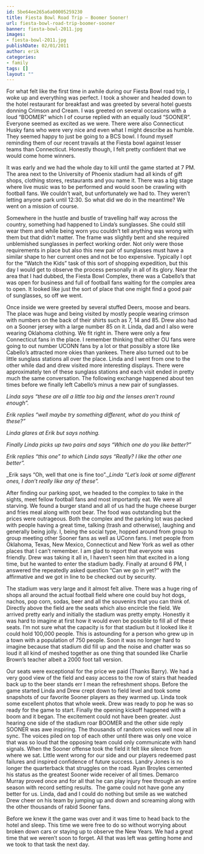 ```yaml
---
id: 5be64ee265a6a00005259230
title: Fiesta Bowl Road Trip – Boomer Sooner!
url: fiesta-bowl-road-trip-boomer-sooner
banner: fiesta-bowl-2011.jpg
images:
- fiesta-bowl-2011.jpg
publishDate: 02/01/2011
author: erik
categories:
- family
tags: []
layout: ""
---
```

For what felt like the first time in awhile during our Fiesta Bowl road trip, I woke up and everything was perfect. I took a shower and headed down to the hotel restaurant for breakfast and was greeted by several hotel guests donning Crimson and Cream. I was greeted on several occasions with a loud &#8220;BOOMER&#8221; which I of course replied with an equally loud &#8220;SOONER&#8221;. Everyone seemed as excited as we were. There were also Connecticut Husky fans who were very nice and even what I might describe as humble. They seemed happy to just be going to a BCS bowl. I found myself reminding them of our recent travails at the Fiesta bowl against lesser teams than Connecticut. Honestly though, I felt pretty confident that we would come home winners.

It was early and we had the whole day to kill until the game started at 7 PM. The area next to the University of Phoenix stadium had all kinds of gift shops, clothing stores, restaurants and you name it. There was a big stage where live music was to be performed and would soon be crawling with football fans. We couldn&#8217;t wait, but unfortunately we had to. They weren&#8217;t letting anyone park until 12:30. So what did we do in the meantime? We went on a mission of course.

Somewhere in the hustle and bustle of travelling half way across the country, something had happened to Linda&#8217;s sunglasses. She could still wear them and while being worn you couldn&#8217;t tell anything was wrong with them but that didn&#8217;t matter. The frame was slightly bent and she required unblemished sunglasses in perfect working order. Not only were those requirements in place but also this new pair of sunglasses must have a similar shape to her current ones and not be too expensive. Typically I opt for the &#8220;Watch the Kids&#8221; task of this sort of shopping expedition, but this day I would get to observe the process personally in all of its glory. Near the area that I had dubbed, the Fiesta Bowl Complex, there was a Cabello&#8217;s that was open for business and full of football fans waiting for the complex area to open. It looked like just the sort of place that one might find a good pair of sunglasses, so off we went.

Once inside we were greeted by several stuffed Deers, moose and bears. The place was huge and being visited by mostly people wearing crimson with numbers on the back of their shirts such as 7, 14 and 85. Drew also had on a Sooner jersey with a large number 85 on it. Linda, dad and I also were wearing Oklahoma clothing. We fit right in. There were only a few Connecticut fans in the place. I remember thinking that either OU fans were going to out number UCONN fans by a lot or that possibly a store like Cabello&#8217;s attracted more okies than yankees. There also turned out to be little sunglass stations all over the place. Linda and I went from one to the other while dad and drew visited more interesting displays. There were approximately ten of these sunglass stations and each visit ended in pretty much the same conversation. The following exchange happened about ten times before we finally left Cabello&#8217;s minus a new pair of sunglasses.

_Linda says &#8220;these are all a little too big and the lenses aren&#8217;t round enough&#8221;._ 
  
_Erik replies &#8220;well maybe try something different, what do you think of these?&#8221;_ 
  
_Linda glares at Erik but says nothing._ 
  
_Finally Linda picks up two pairs and says &#8220;Which one do you like better?&#8221;_
  
_Erik replies &#8220;this one&#8221; to which Linda says &#8220;Really? I like the other one better&#8221;._ 
  
_Erik says &#8220;Oh, well that one is fine too&#8221;.__Linda &#8220;Let&#8217;s look at some different ones, I don&#8217;t really like any of these&#8221;._

After finding our parking spot, we headed to the complex to take in the sights, meet fellow football fans and most importantly eat. We were all starving. We found a burger stand and all of us had the huge cheese burger and fries meal along with root bear. The food was outstanding but the prices were outrageous. Both the complex and the parking lot was packed with people having a great time, talking (trash and otherwise), laughing and generally being jolly. I, being the social type, hopped around from group to group meeting other Sooner fans as well as UConn fans. I met people from Oklahoma, Texas, New Mexico, Connecticut and New York as well as other places that I can&#8217;t remember. I am glad to report that everyone was friendly. Drew was taking it all in, I haven&#8217;t seen him that excited in a long time, but he wanted to enter the stadium badly. Finally at around 6 PM, I answered the repeatedly asked question &#8220;Can we go in yet?&#8221; with the affirmative and we got in line to be checked out by security.

The stadium was very large and it almost felt alive. There was a huge ring of shops all around the actual football field where one could buy hot dogs, nachos, pop corn, sodas, beer and all the souvenirs that you can think of. Directly above the field are the seats which also encircle the field. We arrived pretty early and initially the stadium was pretty empty. Honestly it was hard to imagine at first how it would even be possible to fill all of these seats. I&#8217;m not sure what the capacity is for that stadium but it looked like it could hold 100,000 people. This is astounding for a person who grew up in a town with a population of 750 people. Soon it was no longer hard to imagine because that stadium did fill up and the noise and chatter was so loud it all kind of meshed together as one thing that sounded like Charlie Brown&#8217;s teacher albeit a 2000 foot tall version.

Our seats were exceptional for the price we paid (Thanks Barry). We had a very good view of the field and easy access to the row of stairs that headed back up to the beer stands err I mean the refreshment shops. Before the game started Linda and Drew crept down to field level and took some snapshots of our favorite Sooner players as they warmed up. Linda took some excellent photos that whole week. Drew was ready to pop he was so ready for the game to start. Finally the opening kickoff happened with a boom and it began. The excitement could not have been greater. Just hearing one side of the stadium roar BOOMER and the other side reply SOONER was awe inspiring. The thousands of random voices well now all in sync. The voices piled on top of each other until there was only one voice that was so loud that the opposing team could only communicate with hand signals. When the Sooner offense took the field it felt like silence from where we sat. Little went wrong for our side and our players redeemed past failures and inspired confidence of future success. Landry Jones is no longer the quarterback that struggles on the road. Ryan Broyles cemented his status as the greatest Sooner wide receiver of all times. Demarco Murray proved once and for all that he can play injury free through an entire season with record setting results.  The game could not have gone any better for us. Linda, dad and I could do nothing but smile as we watched Drew cheer on his team by jumping up and down and screaming along with the other thousands of rabid Sooner fans.

Before we knew it the game was over and it was time to head back to the hotel and sleep. This time we were free to do so without worrying about broken down cars or staying up to observe the New Years. We had a great time that we weren&#8217;t soon to forget. All that was left was getting home and we took to that task the next day.

